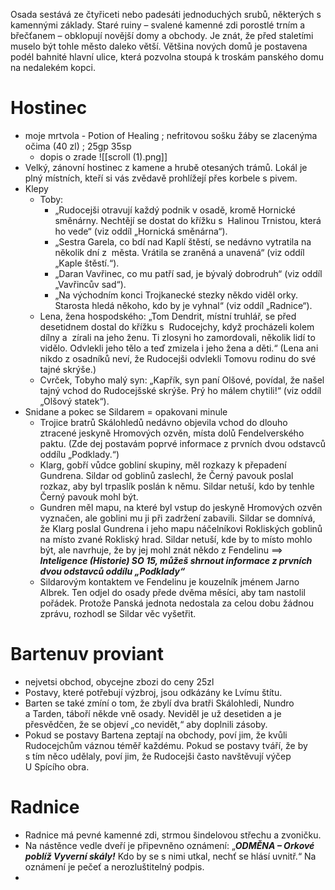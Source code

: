 Osada sestává ze čtyřiceti nebo padesáti jednoduchých srubů, některých s kamennými základy. Staré ruiny – svalené kamenné zdi porostlé trním a břečťanem – obklopují novější domy a obchody. Je znát, že před staletími muselo být tohle město daleko větší. Většina nových domů je postavena podél bahnité hlavní ulice, která pozvolna stoupá k troskám panského domu na nedalekém kopci.
# Hostinec
- moje mrtvola - Potion of Healing ; nefritovou sošku žáby se zlacenýma očima (40 zl) ; 25gp 35sp
	- dopis o zrade ![[scroll (1).png]]
- Velký, zánovní hostinec z kamene a hrubě otesaných trámů. Lokál je plný místních, kteří si vás zvědavě prohlížejí přes korbele s pivem.
- Klepy
	- Toby:
		- „Rudocejši otravují každý podnik v osadě, kromě Hornické směnárny. Nechtějí se dostat do křížku s  Halinou Trnistou, která ho vede“ (viz oddíl „Hornická směnárna“).
		- „Sestra Garela, co bdí nad Kaplí štěstí, se nedávno vytratila na několik dní z  města. Vrátila se zraněná a unavená“ (viz oddíl „Kaple štěstí.“). 
		- „Daran Vavřinec, co mu patří sad, je bývalý dobrodruh“ (viz oddíl „Vavřincův sad“).
		- „Na východním konci Trojkanecké stezky někdo viděl orky. Starosta hledá někoho, kdo by je vyhnal“ (viz oddíl „Radnice“). 
	- Lena, žena hospodského: „Tom Dendrit, místní truhlář, se před desetidnem dostal do křížku s  Rudocejchy, když procházeli kolem dílny a  zírali na jeho ženu. Ti zlosyni ho zamordovali, několik lidí to vidělo. Odvlekli jeho tělo a teď zmizela i jeho žena a děti.“ (Lena ani nikdo z osadníků neví, že Rudocejši odvlekli Tomovu rodinu do své tajné skrýše.) 
	- Cvrček, Tobyho malý syn: „Kapřík, syn paní Olšové, povídal, že našel tajný vchod do Rudocejšské skrýše. Prý ho málem chytili!“ (viz oddíl „Olšový statek“). 
- Snidane a pokec se Sildarem = opakovani minule
	- Trojice bratrů Skálohledů nedávno objevila vchod do dlouho ztracené jeskyně Hromových ozvěn, místa dolů Fendelverského paktu. (Zde dej postavám poprvé informace z prvních dvou odstavců oddílu „Podklady.“)
	- Klarg, gobří vůdce gobliní skupiny, měl rozkazy k přepadení Gundrena. Sildar od goblinů zaslechl, že Černý pavouk poslal rozkaz, aby byl trpaslík poslán k němu. Sildar netuší, kdo by tenhle Černý pavouk mohl být.
	- Gundren měl mapu, na které byl vstup do jeskyně Hromových ozvěn vyznačen, ale goblini mu ji při zadržení zabavili. Sildar se domnívá, že Klarg poslal Gundrena i jeho mapu náčelníkovi Rokliských goblinů na místo zvané Rokliský hrad. Sildar netuší, kde by to místo mohlo být, ale navrhuje, že by jej mohl znát někdo z Fendelinu ==> ***Inteligence (Historie) SO 15, můžeš shrnout informace z prvních dvou odstavců oddílu „Podklady“***
	- Sildarovým kontaktem ve Fendelinu je kouzelník jménem Jarno Albrek. Ten odjel do osady přede dvěma měsíci, aby tam nastolil pořádek. Protože Panská jednota nedostala za celou dobu žádnou zprávu, rozhodl se Sildar věc vyšetřit.
# Bartenuv proviant
- nejvetsi obchod, obycejne zbozi do ceny 25zl
- Postavy, které potřebují výzbroj, jsou odkázány ke Lvímu štítu.
- Barten se také zmíní o tom, že zbylí dva bratři Skálohledi, Nundro a Tarden, táboří někde vně osady. Neviděl je už desetiden a je přesvědčen, že se objeví „co nevidět,“ aby doplnili zásoby.
- Pokud se postavy Bartena zeptají na obchody, poví jim, že kvůli Rudocejchům váznou téměř každému. Pokud se postavy tváří, že by s tím něco udělaly, poví jim, že Rudocejši často navštěvují výčep U Spícího obra.

# Radnice
- Radnice má pevné kamenné zdi, strmou šindelovou střechu a zvoničku. 
- Na nástěnce vedle dveří je připevněno oznámení: „***ODMĚNA – Orkové poblíž Vyverní skály!*** Kdo by se s nimi utkal, nechť se hlásí uvnitř.“ Na oznámení je pečeť a nerozluštitelný podpis.
- 